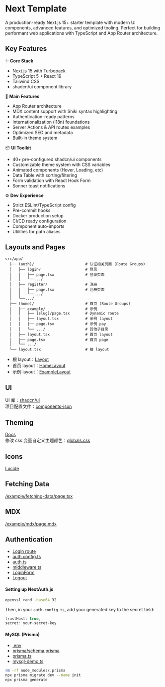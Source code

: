 # Next Template

A production-ready Next.js 15+ starter template with modern UI components, advanced features, and optimized tooling. Perfect for building performant web applications with TypeScript and App Router architecture.

## Key Features

✨ **Core Stack**

- Next.js 15 with Turbopack
- TypeScript 5 + React 19
- Tailwind CSS
- shadcn/ui component library

🚀 **Main Features**

- App Router architecture
- MDX content support with Shiki syntax highlighting
- Authentication-ready patterns
- Internationalization (i18n) foundations
- Server Actions & API routes examples
- Optimized SEO and metadata
- Built-in theme system

📦 **UI Toolkit**

- 40+ pre-configured shadcn/ui components
- Customizable theme system with CSS variables
- Animated components (Hover, Loading, etc)
- Data Table with sorting/filtering
- Form validation with React Hook Form
- Sonner toast notifications

⚙️ **Dev Experience**

- Strict ESLint/TypeScript config
- Pre-commit hooks
- Docker production setup
- CI/CD ready configuration
- Component auto-imports
- Utilities for path aliases

## Layouts and Pages

```
src/app/
  ├── (auth)/                       # 认证相关页面 (Route Groups)
  │   ├── login/                    # 登录
  │   │   ├── page.tsx              # 登录页面
  │   │   └──.../
  │   ├── register/                 # 注册
  │   │   ├── page.tsx              # 注册页面
  │   │   └──.../
  │   └──.../
  ├── (home)/        	            # 首页 (Route Groups)
  │   ├── example/                  # 示例
  │   │   ├── [slug]/page.tsx       # Dynamic route
  │   │   ├── layout.tsx            # 示例 layout
  │   │   ├── page.tsx              # 示例 pay
  │   │   └── .../                  # 其他子目录
  │   ├── layout.tsx                # 首页 layout
  │   ├── page.tsx                  # 首页 page
  │   └── .../
  └── layout.tsx                    # 根 layout
```

- 根 layout：[Layout](./src/app/layout.tsx)
- 首页 layout：[HomeLayout](<./src/app/(home)/layout.tsx>)
- 示例 layout：[ExampleLayout](<./src/app/(home)/example/layout.tsx>)

## UI

UI 库：[shadcn/ui](https://ui.shadcn.com/)  
项目配置文件：[components-json](./components.json)

## Theming

[Docs](https://ui.shadcn.com/docs/theming)  
修改 css 变量自定义主题颜色：[globals.css](./src/app/globals.css)

## Icons

[Lucide](https://lucide.dev/icons/)

## Fetching Data

[/example/fetching-data/page.tsx](<./src/app/(home)/example/fetching-data/page.tsx>)

## MDX

[/example/mdx/page.mdx](<./src/app/(home)/example/mdx/page.mdx>)

## Authentication

- [Login route](<./src/app/(auth)/login/page.tsx>)
- [auth.config.ts](./src/auth.config.ts)
- [auth.ts](./src/auth.ts)
- [middleware.ts](./src/middleware.ts)
- [LoginForm](<./src/app/(auth)/login/LoginForm.tsx>)
- [Logout](<./src/app/(home)/user-button.tsx>)

#### Setting up NextAuth.js

```bash
openssl rand -base64 32
```

Then, in your `auth.config.ts`, add your generated key to the secret field:

```ts
trustHost: true,
secret: your-secret-key
```

#### MySQL (Prisma)
- [.env](./.env)
- [prisma/schema.prisma](./prisma/schema.prisma)
- [prisma.ts](./src/lib/prisma.ts)
- [mysql-demo.ts](./src//lib/actions/demo/mysql-demo.ts)
```bash
rm -rf node_modules/.prisma
npx prisma migrate dev --name init
npx prisma generate
```